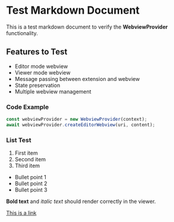 # Test Markdown Document

This is a test markdown document to verify the **WebviewProvider** functionality.

## Features to Test

- Editor mode webview
- Viewer mode webview  
- Message passing between extension and webview
- State preservation
- Multiple webview management

### Code Example

```typescript
const webviewProvider = new WebviewProvider(context);
await webviewProvider.createEditorWebview(uri, content);
```

### List Test

1. First item
2. Second item
3. Third item

- Bullet point 1
- Bullet point 2
- Bullet point 3

**Bold text** and *italic text* should render correctly in the viewer.

[This is a link](https://example.com)